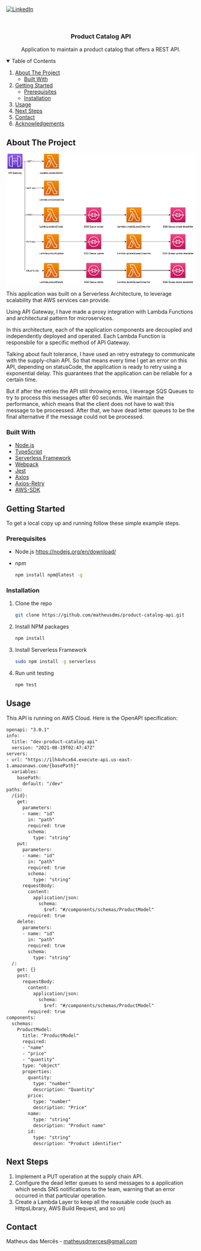 [![LinkedIn][linkedin-shield]][linkedin-url]

<br />
<p align="center">
  <h3 align="center">Product Catalog API</h3>

  <p align="center">
    Application to maintain a product catalog that offers a REST API.
  </p>
</p>



<!-- TABLE OF CONTENTS -->
<details open="open">
  <summary>Table of Contents</summary>
  <ol>
    <li>
      <a href="#about-the-project">About The Project</a>
      <ul>
        <li><a href="#built-with">Built With</a></li>
      </ul>
    </li>
    <li>
      <a href="#getting-started">Getting Started</a>
      <ul>
        <li><a href="#prerequisites">Prerequisites</a></li>
        <li><a href="#installation">Installation</a></li>
      </ul>
    </li>
    <li><a href="#usage">Usage</a></li>
    <li><a href="#next-steps">Next Steps</a></li>
    <li><a href="#contact">Contact</a></li>
    <li><a href="#acknowledgements">Acknowledgements</a></li>
  </ol>
</details>



<!-- ABOUT THE PROJECT -->
## About The Project

![Product Architecture](/images/architecture.png?raw=true "Architecture")

This application was built on a Serverless Architecture, to leverage scalability that AWS services can provide.

Using API Gateway, I have made a proxy integration with Lambda Functions and architectural pattern for microservices.

In this architecture, each of the application components are decoupled and independently deployed and operated. Each Lambda Function is responsbile for a specific method of API Gateway.

Talking about fault tolerance, I have used an retry estrategy to communicate with the supply-chain API. So that means every time I get an error on this API, depending on statusCode, the application is ready to retry using a exponential delay. This guarantees that the application can be reliable for a certain time. 

But if after the retries the API still throwing errros, I leverage SQS Queues to try to process this messages after 60 seconds. We maintain the performance, which means that the client does not have to wait this message to be proceessed. After that, we have dead letter queues to be the final alternative if the message could not be processed.

### Built With

* [Node.js](https://nodejs.org/en/)
* [TypeScript](https://www.typescriptlang.org/)
* [Serverless Framework](https://www.serverless.com/)
* [Webpack](https://webpack.js.org/)
* [Jest](https://jestjs.io/)
* [Axios](https://www.npmjs.com/package/axios)
* [Axios-Retry](https://www.npmjs.com/package/axios-retry)
* [AWS-SDK](https://aws.amazon.com/pt/sdk-for-javascript/)


## Getting Started

To get a local copy up and running follow these simple example steps.

### Prerequisites

* Node.js
  https://nodejs.org/en/download/

* npm
  ```sh
  npm install npm@latest -g
  ```

### Installation

1. Clone the repo
   ```sh
   git clone https://github.com/matheusdms/product-catalog-api.git
   ```
2. Install NPM packages
   ```sh
   npm install
   ```
3. Install Serverless Framework
   ```sh
   sudo npm install -g serverless
   ```
4. Run unit testing
   ```sh
   npm test
   ```

## Usage

This API is running on AWS Cloud. Here is the OpenAPI specification:

```
openapi: "3.0.1"
info:
  title: "dev-product-catalog-api"
  version: "2021-08-19T02:47:47Z"
servers:
- url: "https://1lh4vhcx64.execute-api.us-east-1.amazonaws.com/{basePath}"
  variables:
    basePath:
      default: "/dev"
paths:
  /{id}:
    get:
      parameters:
      - name: "id"
        in: "path"
        required: true
        schema:
          type: "string"
    put:
      parameters:
      - name: "id"
        in: "path"
        required: true
        schema:
          type: "string"
      requestBody:
        content:
          application/json:
            schema:
              $ref: "#/components/schemas/ProductModel"
        required: true
    delete:
      parameters:
      - name: "id"
        in: "path"
        required: true
        schema:
          type: "string"
  /:
    get: {}
    post:
      requestBody:
        content:
          application/json:
            schema:
              $ref: "#/components/schemas/ProductModel"
        required: true
components:
  schemas:
    ProductModel:
      title: "ProductModel"
      required:
      - "name"
      - "price"
      - "quantity"
      type: "object"
      properties:
        quantity:
          type: "number"
          description: "Quantity"
        price:
          type: "number"
          description: "Price"
        name:
          type: "string"
          description: "Product name"
        id:
          type: "string"
          description: "Product identifier"
```

## Next Steps

1. Implement a PUT operation at the supply chain API.
2. Configure the dead letter queues to send messages to a application which sends SNS notifications to the team, warning that an error occurred in that particular operation.
3. Create a Lambda Layer to keep all the reausable code (such as HttpsLibrary, AWS Build Request, and so on)

## Contact

Matheus das Mercês - matheusdmerces@gmail.com

[linkedin-shield]: https://img.shields.io/badge/-LinkedIn-black.svg?style=for-the-badge&logo=linkedin&colorB=555
[linkedin-url]: https://www.linkedin.com/in/matheus-das-merces/
